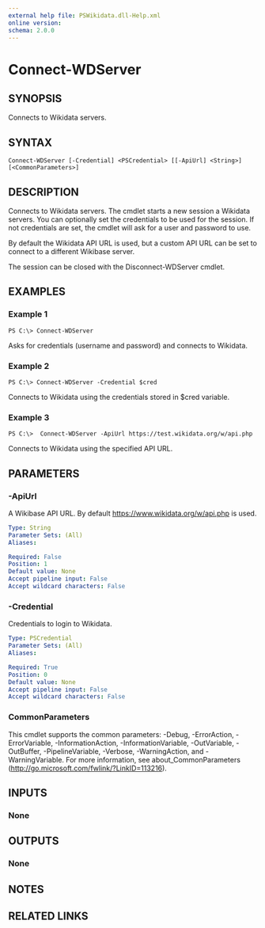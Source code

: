 ```yaml
---
external help file: PSWikidata.dll-Help.xml
online version: 
schema: 2.0.0
---
```


# Connect-WDServer

## SYNOPSIS
Connects to Wikidata servers.

## SYNTAX

```
Connect-WDServer [-Credential] <PSCredential> [[-ApiUrl] <String>] [<CommonParameters>]
```

## DESCRIPTION
Connects to Wikidata servers. The cmdlet starts a new session a Wikidata servers. You can optionally set the credentials to be used for the session. If not credentials are set, the cmdlet will ask for a user and password to use. 

By default the Wikidata API URL is used, but a custom API URL can be set to connect to a different Wikibase server.

The session can be closed with the Disconnect-WDServer cmdlet.

## EXAMPLES

### Example 1
```
PS C:\> Connect-WDServer
```

Asks for credentials (username and password) and connects to Wikidata.

### Example 2
```
PS C:\> Connect-WDServer -Credential $cred
```

Connects to Wikidata using the credentials stored in $cred variable.

### Example 3
```
PS C:\>  Connect-WDServer -ApiUrl https://test.wikidata.org/w/api.php
```

Connects to Wikidata using the specified API URL.

## PARAMETERS

### -ApiUrl
A Wikibase API URL. By default https://www.wikidata.org/w/api.php is used.

```yaml
Type: String
Parameter Sets: (All)
Aliases: 

Required: False
Position: 1
Default value: None
Accept pipeline input: False
Accept wildcard characters: False
```

### -Credential
Credentials to login to Wikidata.

```yaml
Type: PSCredential
Parameter Sets: (All)
Aliases: 

Required: True
Position: 0
Default value: None
Accept pipeline input: False
Accept wildcard characters: False
```

### CommonParameters
This cmdlet supports the common parameters: -Debug, -ErrorAction, -ErrorVariable, -InformationAction, -InformationVariable, -OutVariable, -OutBuffer, -PipelineVariable, -Verbose, -WarningAction, and -WarningVariable. For more information, see about_CommonParameters (http://go.microsoft.com/fwlink/?LinkID=113216).

## INPUTS

### None

## OUTPUTS

### None

## NOTES

## RELATED LINKS

